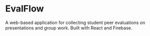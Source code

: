 # EvalFlow
A web-based application for collecting student peer evaluations on presentations and group work. Built with React and Firebase.
